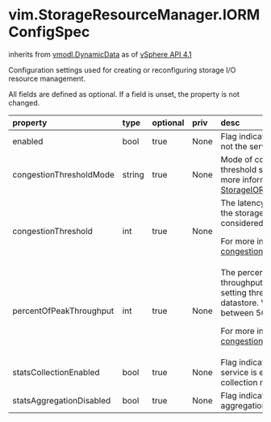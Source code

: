 vim.StorageResourceManager.IORMConfigSpec
=========================================
inherits from [vmodl.DynamicData](docs/vmodl.DynamicData.md)
as of [vSphere API 4.1](vim.version.md#vim.version.version6)


Configuration settings used for creating or reconfiguring   storage I/O resource management.   <p>   All fields are defined as optional. If a field is unset,   the property is not changed.

| property | type | optional | priv | desc |
|:---------|:-----|:---------|:-----|:-----|
| enabled | bool | true | None | Flag indicating whether or not the service is enabled. |
| congestionThresholdMode | string | true | None | Mode of congestion threshold specification  For more information, see  <a href="vim.StorageResourceManager.CongestionThresholdMode.md">StorageIORMThresholdMode</a> |
| congestionThreshold | int | true | None | The latency beyond which the storage array is considered congested.   <p>   For more information, see   <a href="vim.StorageResourceManager.IORMConfigInfo.md#congestionThreshold">congestionThreshold</a> |
| percentOfPeakThroughput | int | true | None | The percentage of peak throughput to be used for setting threshold latency  of a datastore. Valid values are between 50 to 100.  <p>  For more information, see   <a href="vim.StorageResourceManager.IORMConfigInfo.md#congestionThreshold">congestionThreshold</a> |
| statsCollectionEnabled | bool | true | None | Flag indicating whether the service is enabled in stats collection mode. |
| statsAggregationDisabled | bool | true | None | Flag indicating whether stats aggregation is disabled. |


